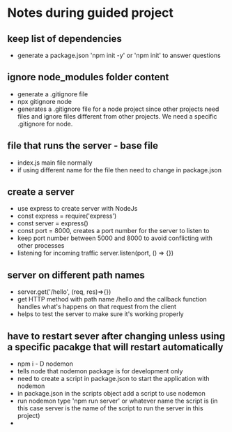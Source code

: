 # Notes during guided project

## keep list of dependencies

- generate a package.json 'npm init -y' or 'npm init' to answer questions

## ignore node_modules folder content

- generate a .gitignore file
- npx gitignore node
- generates a .gitignore file for a node project since other projects need files
  and ignore files different from other projects. We need a specific .gitignore
  for node.

## file that runs the server - base file

- index.js main file normally
- if using different name for the file then need to change in package.json

## create a server

- use express to create server with NodeJs
- const express = require('express')
- const server = express()
- const port = 8000, creates a port number for the server to listen to
- keep port number between 5000 and 8000 to avoid conflicting with other
  processes
- listening for incoming traffic server.listen(port, () => {})

## server on different path names

- server.get('/hello', (req, res)=>{})
- get HTTP method with path name /hello and the callback function handles what's
  happens on that request from the client
- helps to test the server to make sure it's working properly

## have to restart sever after changing unless using a specific pacakge that will restart automatically

- npm i - D nodemon
- tells node that nodemon package is for development only
- need to create a script in package.json to start the application with nodemon
- in package.json in the scripts object add a script to use nodemon
- run nodemon type 'npm run server' or whatever name the script is (in this case
  server is the name of the script to run the server in this project)
-
